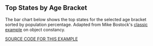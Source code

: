 ## Top States by Age Bracket

The bar chart below shows the top states for the selected age bracket sorted by population percentage. 
Adapted from Mike Bostock's [classic example](https://bost.ocks.org/mike/constancy/) on object constancy.

[SOURCE CODE FOR THIS EXAMPLE](https://github.com/sghall/resonance/tree/master/docs/src/routes/examples/statesByAge/components)
